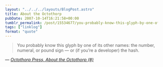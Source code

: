 ```yaml
---
layout: "../../../layouts/BlogPost.astro"
title: About the Octothorp
pubDate: 2007-10-14T16:21:58+00:00
tumblr_permalink: /post/15534677/you-probably-know-this-glyph-by-one-of-its-other
tags: ["linklog"]
format: "quote"
---
```


> You probably know this glyph by one of its other names: the number, numeral, or pound sign — or (if you&rsquo;re a developer) the hash.

— <cite>[Octothorp Press, _About the Octothorp (#)_](http://www.octothorp.us/octothorp.html)</cite>
